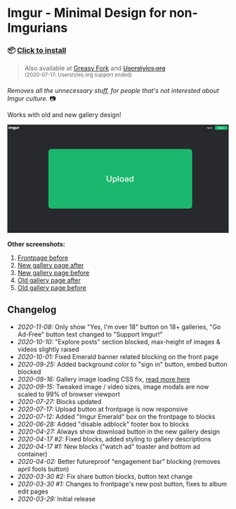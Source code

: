 # Imgur - Minimal Design for non-Imgurians

### 📦 [Click to install](https://github.com/krisu5/userstyles/raw/master/Imgur%20-%20Minimal%20Design%20for%20non-Imgurians/imgur_-_minimal_design_for_non-imgurians.user.css)

> Also available at [Greasy Fork](https://greasyfork.org/en/scripts/398960-imgur-minimal-design-for-non-imgurians) and ~~[Userstyles.org](https://userstyles.org/styles/181729/imgur-minimal-design-for-non-imgurians)~~<br>
<sup>(2020-07-17: Userstyles.org support ended)</sup>

*Removes all the unnecessary stuff, for people that's not interested about Imgur culture.* 📷

Works with old and new gallery design!

![Userstyle screenshot, Imgur frontpage after](screenshots/1_frontpage_after.png)

**Other screenshots:**
1. [Frontpage before](screenshots/2_frontpage_before.jpg)
2. [New gallery page after](screenshots/3_new_gallery_after.jpg)
3. [New gallery page before](screenshots/4_new_gallery_before.jpg)
4. [Old gallery page after](screenshots/5_old_gallery_after.jpg)
5. [Old gallery page before](screenshots/6_old_gallery_before.jpg)

## Changelog

- *2020-11-08:* Only show "Yes, I'm over 18" button on 18+ galleries, "Go Ad-Free" button text changed to "Support Imgur!"
- *2020-10-10:* "Explore posts" section blocked, max-height of images & videos slightly raised
- *2020-10-01:* Fixed Emerald banner related blocking on the front page
- *2020-09-25:* Added background color to "sign in" button, embed button blocked
- *2020-09-16:* Gallery image loading CSS fix, [read more here](image_loading.md)
- *2020-09-15:* Tweaked image / video sizes, image modals are now scaled to 99% of browser viewport
- *2020-07-27:* Blocks updated
- *2020-07-17:* Upload button at frontpage is now responsive
- *2020-07-12:* Added "Imgur Emerald" box on the frontpage to blocks
- *2020-06-28:* Added "disable adblock" footer box to blocks
- *2020-04-27:* Always show download button in the new gallery design
- *2020-04-17 #2:* Fixed blocks, added styling to gallery descriptions
- *2020-04-17 #1:* New blocks ("watch ad" toaster and bottom ad container)
- *2020-04-02:* Better futureproof "engagement bar" blocking (removes april fools button)
- *2020-03-30 #2:* Fix share button blocks, button text change
- *2020-03-30 #1:* Changes to frontpage's new post button, fixes to album edit pages
- *2020-03-29:* Initial release